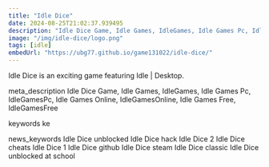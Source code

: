 ```yaml
---
title: "Idle Dice"
date: 2024-08-25T21:02:37.939495
description: "Idle Dice Game, Idle Games, IdleGames, Idle Games Pc, IdleGamesPc, Idle Games Online, IdleGamesOnline, Idle Games Free, IdleGamesFree"
image: "/img/idle-dice/logo.png"
tags: [idle]
embedUrl: "https://ubg77.github.io/game131022/idle-dice/"
---
```


Idle Dice is an exciting game featuring Idle | Desktop.

meta_description
Idle Dice Game, Idle Games, IdleGames, Idle Games Pc, IdleGamesPc, Idle Games Online, IdleGamesOnline, Idle Games Free, IdleGamesFree


keywords
ke


news_keywords
Idle Dice unblocked Idle Dice hack Idle Dice 2 Idle Dice cheats Idle Dice 1 Idle Dice github Idle Dice steam Idle Dice classic Idle Dice unblocked at school
